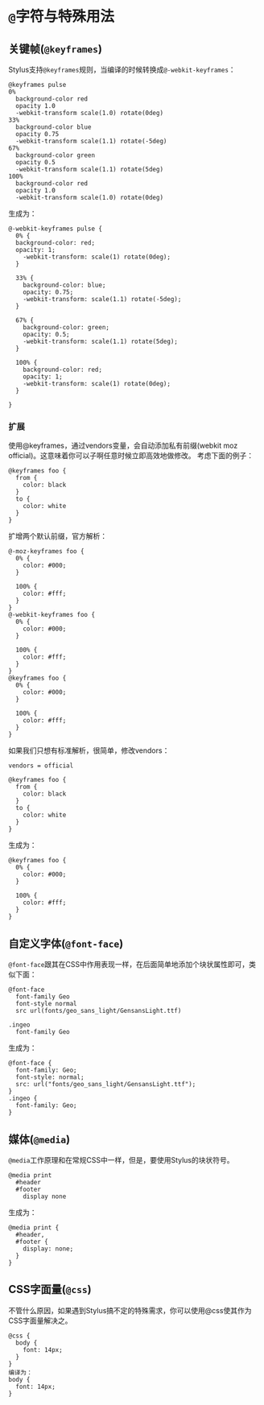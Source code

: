 # `@`字符与特殊用法

## 关键帧(`@keyframes`)

Stylus支持`@keyframes`规则，当编译的时候转换成`@-webkit-keyframes`：

```
@keyframes pulse
0%
  background-color red
  opacity 1.0
  -webkit-transform scale(1.0) rotate(0deg)
33%
  background-color blue
  opacity 0.75
  -webkit-transform scale(1.1) rotate(-5deg)
67%
  background-color green
  opacity 0.5
  -webkit-transform scale(1.1) rotate(5deg)
100%
  background-color red
  opacity 1.0
  -webkit-transform scale(1.0) rotate(0deg)
```

生成为：

```
@-webkit-keyframes pulse {
  0% {
  background-color: red;
  opacity: 1;
    -webkit-transform: scale(1) rotate(0deg);
  }

  33% {
    background-color: blue;
    opacity: 0.75;
    -webkit-transform: scale(1.1) rotate(-5deg);
  }

  67% {
    background-color: green;
    opacity: 0.5;
    -webkit-transform: scale(1.1) rotate(5deg);
  }

  100% {
    background-color: red;
    opacity: 1;
    -webkit-transform: scale(1) rotate(0deg);
  }

}
```
### 扩展

使用@keyframes，通过vendors变量，会自动添加私有前缀(webkit moz official)。这意味着你可以子啊任意时候立即高效地做修改。
考虑下面的例子：
```
@keyframes foo {
  from {
    color: black
  }
  to {
    color: white
  }
}
```
扩增两个默认前缀，官方解析：
```
@-moz-keyframes foo {
  0% {
    color: #000;
  }

  100% {
    color: #fff;
  }
}
@-webkit-keyframes foo {
  0% {
    color: #000;
  }

  100% {
    color: #fff;
  }
}
@keyframes foo {
  0% {
    color: #000;
  }

  100% {
    color: #fff;
  }
}
```
如果我们只想有标准解析，很简单，修改vendors：
```
vendors = official

@keyframes foo {
  from {
    color: black
  }
  to {
    color: white
  }
}
```
生成为：
```
@keyframes foo {
  0% {
    color: #000;
  }

  100% {
    color: #fff;
  }
}
```
## 自定义字体(`@font-face`)

`@font-face`跟其在CSS中作用表现一样，在后面简单地添加个块状属性即可，类似下面：
```
@font-face
  font-family Geo
  font-style normal
  src url(fonts/geo_sans_light/GensansLight.ttf)

.ingeo
  font-family Geo

```

生成为：

```
@font-face {
  font-family: Geo;
  font-style: normal;
  src: url("fonts/geo_sans_light/GensansLight.ttf");
}
.ingeo {
  font-family: Geo;
}
```

## 媒体(`@media`)
`@media`工作原理和在常规CSS中一样，但是，要使用Stylus的块状符号。

```
@media print
  #header
  #footer
    display none
```
生成为：
```
@media print {
  #header,
  #footer {
    display: none;
  }
}
```

## CSS字面量(`@css`)

不管什么原因，如果遇到Stylus搞不定的特殊需求，你可以使用@css使其作为CSS字面量解决之。
```
@css {
  body {
    font: 14px;
  }
}
编译为：
body {
  font: 14px;
}
```
